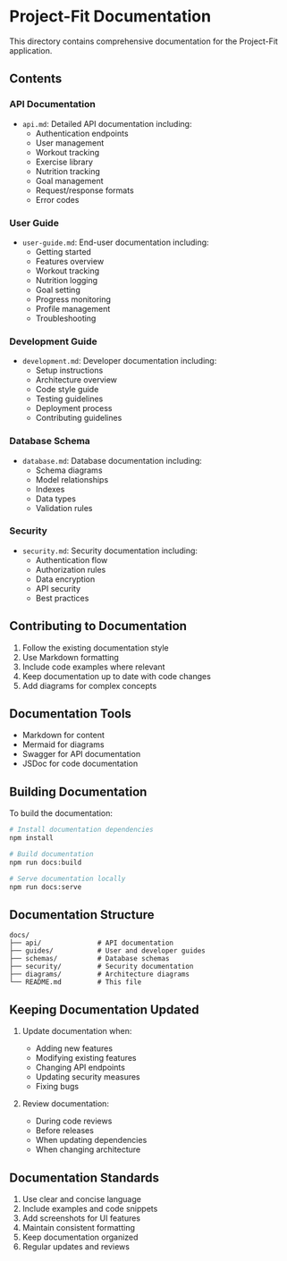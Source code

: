# Project-Fit Documentation

This directory contains comprehensive documentation for the Project-Fit application.

## Contents

### API Documentation
- `api.md`: Detailed API documentation including:
  - Authentication endpoints
  - User management
  - Workout tracking
  - Exercise library
  - Nutrition tracking
  - Goal management
  - Request/response formats
  - Error codes

### User Guide
- `user-guide.md`: End-user documentation including:
  - Getting started
  - Features overview
  - Workout tracking
  - Nutrition logging
  - Goal setting
  - Progress monitoring
  - Profile management
  - Troubleshooting

### Development Guide
- `development.md`: Developer documentation including:
  - Setup instructions
  - Architecture overview
  - Code style guide
  - Testing guidelines
  - Deployment process
  - Contributing guidelines

### Database Schema
- `database.md`: Database documentation including:
  - Schema diagrams
  - Model relationships
  - Indexes
  - Data types
  - Validation rules

### Security
- `security.md`: Security documentation including:
  - Authentication flow
  - Authorization rules
  - Data encryption
  - API security
  - Best practices

## Contributing to Documentation

1. Follow the existing documentation style
2. Use Markdown formatting
3. Include code examples where relevant
4. Keep documentation up to date with code changes
5. Add diagrams for complex concepts

## Documentation Tools

- Markdown for content
- Mermaid for diagrams
- Swagger for API documentation
- JSDoc for code documentation

## Building Documentation

To build the documentation:

```bash
# Install documentation dependencies
npm install

# Build documentation
npm run docs:build

# Serve documentation locally
npm run docs:serve
```

## Documentation Structure

```
docs/
├── api/              # API documentation
├── guides/           # User and developer guides
├── schemas/          # Database schemas
├── security/         # Security documentation
├── diagrams/         # Architecture diagrams
└── README.md         # This file
```

## Keeping Documentation Updated

1. Update documentation when:
   - Adding new features
   - Modifying existing features
   - Changing API endpoints
   - Updating security measures
   - Fixing bugs

2. Review documentation:
   - During code reviews
   - Before releases
   - When updating dependencies
   - When changing architecture

## Documentation Standards

1. Use clear and concise language
2. Include examples and code snippets
3. Add screenshots for UI features
4. Maintain consistent formatting
5. Keep documentation organized
6. Regular updates and reviews 